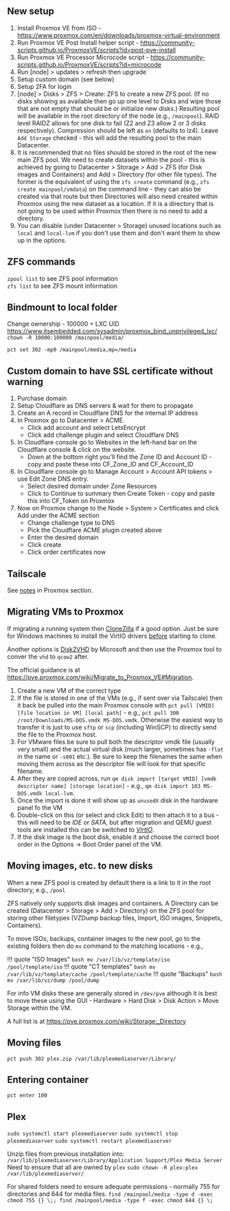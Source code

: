 ## New setup
1. Install Proxmox VE from ISO - https://www.proxmox.com/en/downloads/proxmox-virtual-environment
1. Run Proxmox VE Post Install helper script - https://community-scripts.github.io/ProxmoxVE/scripts?id=post-pve-install
1. Run Proxmox VE Processor Microcode script - https://community-scripts.github.io/ProxmoxVE/scripts?id=microcode
1. Run [node] > updates > refresh then upgrade
1. Setup custom domain (see below)
1. Setup 2FA for login
1. [node] > Disks > ZFS > Create: ZFS to create a new ZFS pool.  (If no disks showing as available then go up one level to Disks and wipe those that are not empty that should be or initialize new disks.)  Resulting pool will be available in the root directory of the node (e.g., `/mainpool`).  RAID level RAIDZ allows for one disk to fail (Z2 and Z3 allow 2 or 3 disks respectively).  Compression should be left as `on` (defaults to lz4).  Leave `Add Storage` checked - this will add the resulting pool to the main Datacenter.
1. It is recommended that no files should be stored in the root of the new main ZFS pool.  We need to create datasets within the pool - this is achieved by going to Datacenter > Storage > Add > ZFS (for Disk images and Containers) and Add > Directory (for other file types).  The former is the equivalent of using the `zfs create` command (e.g., `zfs create mainpool/vmdata`) on the command line - they can also be created via that route but then Directories will also need created within Proxmox using the new dataset as a location.  If it is a directory that is not going to be used within Proxmox then there is no need to add a directory.
1. You can disable (under Datacenter > Storage) unused locations such as `local` and `local-lvm` if you don't use them and don't want them to show up in the options.

## ZFS commands
`zpool list` to see ZFS pool information  
`zfs list` to see ZFS mount information  


## Bindmount to local folder
Change ownership - 100000 + LXC UID https://www.itsembedded.com/sysadmin/proxmox_bind_unprivileged_lxc/
`chown -R 10000:100000 /mainpool/media/`

`pct set 302 -mp0 /mainpool/media,mp=/media`

## Custom domain to have SSL certificate without warning
1. Purchase domain
1. Setup Cloudflare as DNS servers & wait for them to propagate
1. Create an A record in Cloudflare DNS for the internal IP address
1. In Proxmox go to Datacenter > ACME.
    - Click add account and select LetsEncrypt
    - Click add challenge plugin and select Cloudflare DNS
1. In Cloudflare console go to Websites in the left-hand bar on the Cloudflare console & click on the website.
    - Down at the bottom right you'll find the Zone ID and Account ID - copy and paste these into CF_Zone_ID and CF_Account_ID
1. In Cloudflare console go to Manage Account > Account API tokens > use Edit Zone DNS entry.
    - Select desired domain under Zone Resources
    - Click to Continue to summary then Create Token - copy and paste this into CF_Token on Proxmox
1. Now on Proxmox change to the Node > System > Certificates and click Add under the ACME section
    - Change challenge type to DNS
    - Pick the Cloudflare ACME plugin created above
    - Enter the desired domain
    - Click create
    - Click order certificates now

## Tailscale
See [notes](tailscale.md#setting-up-in-proxmox-within-a-linux-lxc) in Proxmox section.

## Migrating VMs to Proxmox
If migrating a running system then [CloneZilla](https://www.clonezilla.org) if a good option. Just be sure for Windows machines to install the VirtIO drivers [before](https://www.reddit.com/r/Proxmox/comments/tvy1vf/comment/i3di51v/?utm_source=share&utm_medium=web3x&utm_name=web3xcss&utm_term=1&utm_content=share_button) starting to clone.

Another options is [Disk2VHD](https://learn.microsoft.com/en-us/sysinternals/downloads/disk2vhd) by Microsoft and then use the Proxmox tool to conver the `vhd` to `qcow2` after.

The official guidance is at https://pve.proxmox.com/wiki/Migrate_to_Proxmox_VE#Migration.

1. Create a new VM of the correct type
1. If the file is stored in one of the VMs (e.g., if sent over via Tailscale) then it back be pulled into the main Proxmox console with `pct pull [VMID] [file location in VM] [local path]` - e.g., `pct pull 300 /root/Downloads/MS-DOS.vmdk MS-DOS.vmdk`.  Otherwise the easiest way to transfer it is just to use `sftp` or `scp` (including WinSCP) to directly send the file to the Proxmox host.
1. For VMware files be sure to pull both the descriptor vmdk file (usually very small) and the actual virtual disk (much larger, sometimes has `-flat` in the name or `-s001` etc.).  Be sure to keep the filenames the same when moving them across as the descriptor file will look for that specific filename.
1. After they are copied across, run `qm disk import [target VMID] [vmdk descriptor name] [storage location]` - e.g., `qm disk import 103 MS-DOS.vmdk local-lvm`.
1. Once the import is done it will show up as `unusedX` disk in the hardware panel fo the VM
1. Double-click on this (or select and click Edit) to then attach it to a bus - this will need to be *IDE* or *SATA*, but after migration and QEMU guest tools are installed this can be switched to *[VirtIO](https://pve.proxmox.com/wiki/Paravirtualized_Block_Drivers_for_Windows)*.
1. If the disk image is the boot disk, enable it and choose the correct boot order in the Options → Boot Order panel of the VM.

## Moving images, etc. to new disks
When a new ZFS pool is created by default there is a link to it in the root directory, e.g., `/pool`

ZFS natively only supports disk images and containers.  A Directory can be created (Datacenter > Storage > Add > Directory) on the ZFS pool for storing other filetypes (VZDump backup files, Import, ISO images, Snippets, Containers).

To move ISOs, backups, container images to the new pool, go to the existing folders then do `mv` command to the matching locations - e.g.,  

!!! quote "ISO Images"
    ``` bash
    mv /var/lib/vz/template/iso /pool/template/iso
    ```
!!! quote "CT templates"
    ``` bash
    mv /var/lib/vz/template/cache /pool/template/cache
    ```
!!! quote "Backups"
    ``` bash
    mv /var/lib/vz/dump /pool/dump
    ```

For info VM disks these are generally stored in `/dev/pve` although it is best to move these using the GUI - Hardware > Hard Disk > Disk Action > Move Storage within the VM.

A full list is at https://pve.proxmox.com/wiki/Storage:_Directory

## Moving files
`pct push 302 plex.zip /var/lib/plexmediaserver/Library/`

## Entering container
`pct enter 100`

## Plex
`sudo systemctl start plexmediaserver`
`sudo systemctl stop plexmediaserver`
`sudo systemctl restart plexmediaserver`

Unzip files from previous installation into:
`/var/lib/plexmediaserver/Library/Application Support/Plex Media Server`
Need to ensure that all are owned by `plex`
`sudo chown -R plex:plex /var/lib/plexmediaserver/`

For shared folders need to ensure adequate permissions - normally 755 for directories and 644 for media files.
`find /mainpool/media -type d -exec chmod 755 {} \;; find /mainpool/media -type f -exec chmod 644 {} \;`